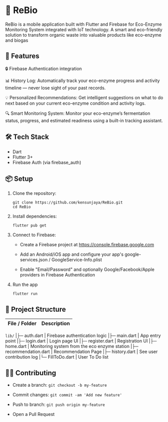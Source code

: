# 🌱 ReBio

ReBio is a mobile application built with Flutter and Firebase for Eco-Enzyme Monitoring System integrated with IoT technology. A smart and eco-friendly solution to transform organic waste into valuable products like eco-enzyme and biogas


## 🚀 Features
🔒 Firebase Authentication integration

📊 History Log: Automatically track your eco-enzyme progress and activity timeline — never lose sight of your past records.

💡 Personalized Recommendations: Get intelligent suggestions on what to do next based on your current eco-enzyme condition and activity logs.

🔍 Smart Monitoring System: Monitor your eco-enzyme’s fermentation status, progress, and estimated readiness using a built-in tracking assistant.

## 🛠 Tech Stack
- Dart
- Flutter 3+
- Firebase Auth (via firebase_auth)

## 📦 Setup
1. Clone the repository:
   ```
   git clone https://github.com/kensunjaya/ReBio.git
   cd ReBio
   ```
2. Install dependencies:
   ```
   flutter pub get
   ```
3. Connect to Firebase:

    - Create a Firebase project at https://console.firebase.google.com

    - Add an Android/iOS app and configure your app's google-services.json / GoogleService-Info.plist

    - Enable "Email/Password" and optionally Google/Facebook/Apple providers in Firebase Authentication
4. Run the app
   ```
   flutter run
   ```
## 📁 Project Structure
| File / Folder        | Description                                           |
|----------------------|-------------------------------------------------------|
`lib/`
|├─ auth.dart          | Firebase authentication logic
|├─ main.dart          | App entry point
|├─ login.dart         | Login page UI
|├─ register.dart      | Registration UI
|├─ home.dart          | Monitoring system from the eco enzyme station
|├─ recommendation.dart          | Recommendation Page
|├─ history.dart          | See user contribution log
|└─ FillToDo.dart          | User To Do list

## 🧑‍💻 Contributing
  - Create a branch: `git checkout -b my-feature`

  - Commit changes: `git commit -am 'Add new feature'`

  - Push to branch: `git push origin my-feature`

  - Open a Pull Request

